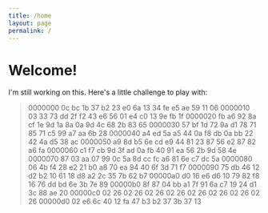 ```yaml
---
title: /home
layout: page
permalink: /
---
```


# Welcome!

I'm still working on this. Here's a little challenge to play with:

> 0000000 0c bc 1b 37 b2 23 e0 6a 13 34 fe e5 ae 59 11 06
> 0000010 03 33 73 dd 2f f2 43 e6 56 01 e4 c0 13 9e fb 1f
> 0000020 fb a6 92 8a cf 1e 9d 1a 8a 0a 9d 4c 68 2b 83 65
> 0000030 57 bf 1d 72 9a d1 78 71 85 71 c5 99 a7 aa 6b 28
> 0000040 a4 ed 5a a5 44 0a f8 db 0a bb 22 42 4a d5 38 ac
> 0000050 a9 8d b5 6e cd e9 44 81 23 87 56 e2 87 82 a6 fa
> 0000060 c1 f7 cb 9d 3f ad 0a fb 40 91 ea 56 2b 9d 58 4e
> 0000070 87 03 aa 07 99 0c 5a 8d cc fc a6 81 6e c7 dc 5a
> 0000080 06 4b f4 28 e2 21 b0 a8 70 ea 94 40 6f 3d 71 f7
> 0000090 75 db 46 12 d2 b2 10 61 18 d8 a2 2c 35 7b 62 b7
> 00000a0 d0 16 e6 d6 10 79 82 f8 16 76 dd bd 6e 3b 7e 89
> 00000b0 8f 87 04 bb a1 7f 91 6a c7 19 24 d1 3c 88 ae 20
> 00000c0 02 26 02 26 02 26 02 26 02 26 02 26 02 26 02 26
> 00000d0 02 e6 6c 40 12 fa 47 b3 b2 37 3b 37 13
